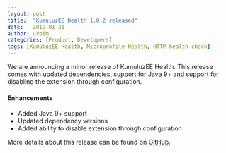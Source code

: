 ```yaml
---
layout: post
title:  "KumuluzEE Health 1.0.2 released"
date:   2019-01-31
author: urbim
categories: [Product, Developers]
tags: [KumuluzEE Health, Microprofile-Health, HTTP health check]
---
```


We are announcing a minor release of KumuluzEE Health. This release comes with updated dependencies, support for
Java 9+ and support for disabling the extension through configuration.

<!--more-->

#### Enhancements

- Added Java 9+ support
- Updated dependency versions
- Added ability to disable extension through configuration

More details about this release can be found on [GitHub](https://github.com/kumuluz/kumuluzee-health/releases/tag/v1.0.2).
